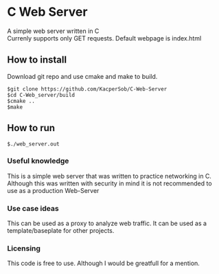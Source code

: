 # C Web Server
A simple web server written in C <br>
Currenly supports only GET requests.
Default webpage is index.html

## How to install
Download git repo and use cmake and make to build.
```console
$git clone https://github.com/KacperSob/C-Web-Server
$cd C-Web_server/build
$cmake ..
$make
```
## How to run
```console
$./web_server.out
```
### Useful knowledge
This is a simple web server that was written to practice networking in C. <br>
Although this was written with security in mind it is not recommended to use as a production Web-Server <br>

### Use case ideas
This can be used as a proxy to analyze web traffic.
It can be used as a template/baseplate for other projects.

### Licensing
This code is free to use. Although I would be greatfull for a mention.
